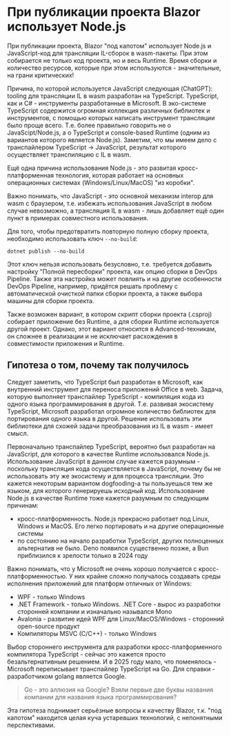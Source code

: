 # При публикации проекта Blazor использует Node.js

При публикации проекта, Blazor "под капотом" использует Node.js и JavaScript-код для трансляции IL-сборок в wasm-пакеты. При этом собирается не только код проекта, но и весь Runtime. Время сборки и количество ресурсов, которые при этом используются - значительные, на грани критических!

Причина, по которой используется JavaScript следующая (ChatGPT): tooling для трансляции IL в wasm разработан на TypeScript. TypeScript, как и C# - инструменты разработанные в Microsoft. В эко-системе TypeScript содержится огромная коллекция различных библиотек и инструментов, с помощью которых написать инструмент трансляции было проще всего. Т.е. более правильно говорить не о JavaScipt/Node.js, а о TypeScript и console-based Runtime (одним из вариантов которого является Node.js). Заметим, что мы имеем дело с транспайлером TypeScript -> JavaScript, результат которого осуществляет транспиляцию с IL в wasm.

Ещё одна причина использования Node.js - это развитая кросс-платформенная технология, которая работает на основных операционных системах (Windows/Linux/MacOS) "из коробки".

Важно понимать, что JavaScript - это основной механизм interop для wasm с браузером, т.е. избежать использования JavaScript в любом случае невозможно, а трансляция IL в wasm - лишь добавляет ещё один пункт в примерах совместного использования.

Для того, чтобы предотвратить повторную полную сборку проекта, необходимо использовать ключ `--no-build`:

```shell
dotnet publish --no-build
```

Этот ключ нельзя использовать безусловно, т.е. требуется добавить настройку "Полной пересборки" проекта, как опцию сборки в DevOps Pipeline. Также эта настройка может повлиять и на другие особенности DevOps Pipeline, например, придётся решать проблему с автоматической очисткой папки сборки проекта, а также выбора машины для сборки проекта.

Также возможен вариант, в котором скрипт сборки проекта (.csproj) собирает приложение без Runtime, а для сборки Runtime используется другой проект. Однако, этот вариант относится в Advanced-техникам, он сложнее в реализации и не исключает расхождения в совместимости приложения и Runtime.

## Гипотеза о том, почему так получилось

Следует заметить, что TypeScript был разработан в Microsoft, как внутренний инструмент для переноса приложений Office в web. Задача, которую выполняет транспайлер TypeScript - компиляция кода из одного языка программирования в другой. Т.е. развивая экосистему TypeScript, Microsoft разработал огромное количество библиотек для портирования одного языка в другой. Решение использовать эти библиотеки для схожей задачи преобразования из IL в wasm - имеет смысл.

Первоначально транспайлер TypeScript, вероятно был разработан на JavaScript, для которого в качестве Runtime использовался Node.js. Использование JavaScript в данном случае кажется разумным - поскольку трансляция кода осуществляется в JavaScript, почему бы не использовать эту же экосистему и для процесса трансляции. Это кажется некоторым вариантом dogfooding-а ты пользуешься тем же языком, для которого генерируешь исходный код. Использование Node.js в качестве Runtime тоже кажется разумным по следующим причинам:

- кросс-платформенность. Node.js прекрасно работает под Linux, Windows и MacOS. Его легко портировать и на другие операционные системы
- по состоянию на начало разработки TypeScript, других полноценных альтернатив не было. Deno появился существенно позже, а Bun приблизился к зрелости только в 2024 году

Важно понимать, что у Microsoft не очень хорошо получается с кросс-платформенностью. У них крайне сложно получалось создавать среды исполнения приложений для платформ отличных от Windows:

- WPF - только Windows
- .NET Framework - только Windows. .NET Core - вырос из разработки сторонней компании и изначально назывался Mono
- Avalonia - развитие идей WPF для Linux/MacOS/Windows - сторонний open-source продукт
- Компиляторы MSVC (C/C++) - только Windows

Выбор стороннего инструмента для разработки кросс-платформенного компилятора TypeScript - сейчас это кажется просто безальтернативным решением. И в 2025 году мало, что поменялось - Microsoft переписывает транспайлер TypeScript на Go. Для справки - разработчиком golang является Google.

>Go - это аллюзия на Google? Взяли первые две буквы названия компании для названия языка программирования?

Эта гипотеза поднимает серьёзные вопросы к качеству Blazor, т.к. "под капотом" находится целая куча устаревших технологий, с непонятными перспективами.
